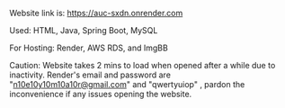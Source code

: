 Website link is: https://auc-sxdn.onrender.com

Used: 
HTML, Java, Spring Boot, MySQL

For Hosting:
Render, AWS RDS, and ImgBB

Caution: Website takes 2 mins to load when opened after a while due to inactivity. Render's email and password are "n10e10y10m10a10r@gmail.com"  and  "qwertyuiop" , pardon the inconvenience if any issues opening the website.
